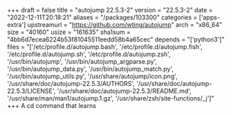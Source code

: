 +++
draft = false
title = "autojump 22.5.3-2"
version = "22.5.3-2"
date = "2022-12-11T20:18:21"
aliases = "/packages/103300"
categories = ['apps-extra']
upstreamurl = "https://github.com/wting/autojump"
arch = "x86_64"
size = "40160"
usize = "161635"
sha1sum = "4bb6d7ecea6224b53f81045511eedd58b4a65cec"
depends = "['python3']"
files = "['/etc/profile.d/autojump.bash', '/etc/profile.d/autojump.fish', '/etc/profile.d/autojump.sh', '/etc/profile.d/autojump.zsh', '/usr/bin/autojump', '/usr/bin/autojump_argparse.py', '/usr/bin/autojump_data.py', '/usr/bin/autojump_match.py', '/usr/bin/autojump_utils.py', '/usr/share/autojump/icon.png', '/usr/share/doc/autojump-22.5.3/AUTHORS', '/usr/share/doc/autojump-22.5.3/LICENSE', '/usr/share/doc/autojump-22.5.3/README.md', '/usr/share/man/man1/autojump.1.gz', '/usr/share/zsh/site-functions/_j']"
+++
A cd command that learns